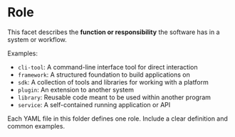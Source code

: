 
# Role

This facet describes the **function or responsibility** the software has in a system or workflow.

Examples:
- `cli-tool`: A command-line interface tool for direct interaction
- `framework`: A structured foundation to build applications on
- `sdk`: A collection of tools and libraries for working with a platform
- `plugin`: An extension to another system
- `library`: Reusable code meant to be used within another program
- `service`: A self-contained running application or API

Each YAML file in this folder defines one role. Include a clear definition and common examples.

